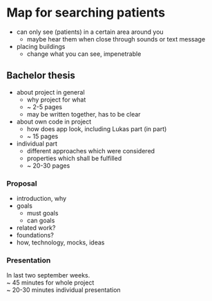 # Map for searching patients

- can only see (patients) in a certain area around you
  - maybe hear them when close through sounds or text message
- placing buildings
  - change what you can see, impenetrable
  

## Bachelor thesis

- about project in general
  - why project for what
  - ~ 2-5 pages
  - may be written together, has to be clear
- about own code in project
  - how does app look, including Lukas part (in part)
  - ~ 15 pages
- individual part
  - different approaches which were considered
  - properties which shall be fulfilled
  - ~ 20-30 pages


### Proposal

- introduction, why
- goals
  - must goals
  - can goals
- related work? 
- foundations? 
- how, technology, mocks, ideas

### Presentation

In last two september weeks.  
~ 45 minutes for whole project  
~ 20-30 minutes individual presentation